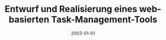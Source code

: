 ---
abstract: ''
authors:
- Christoph Szemes
date: '2003-01-01'
featured: false
links:
- name: Publik
  url: https://publik.tuwien.ac.at/showentry.php?ID=138136&lang=2
publication_types:
- '7'
publishDate: '2003-01-01'
title: Entwurf und Realisierung eines web-basierten Task-Management-Tools
url_pdf: ''
---